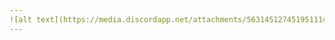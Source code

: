 ```yaml
---
![alt text](https://media.discordapp.net/attachments/563145127451951114/1177452969025867836/Screen_Shot_2017_07_13_at_1.png?ex=65728f87&is=65601a87&hm=a9ba88509c5081ab79eb3d94603dd1dd7ecc70cbad5957ece35a343ad9aa795a&=&format=webp&width=624&height=468](https://i.pinimg.com/736x/f9/4e/e4/f94ee4b69da00223c9fa25ba656eab70.jpg)
---
```


<!--
**dannachan/dannachan** is a ✨ _special_ ✨ repository because its `README.md` (this file) appears on your GitHub profile.

Here are some ideas to get you started:

- 🔭 I’m currently working on ...
- 🌱 I’m currently learning ...
- 👯 I’m looking to collaborate on ...
- 🤔 I’m looking for help with ...
- 💬 Ask me about ...
- 📫 How to reach me: ...
- 😄 Pronouns: ...
- ⚡ Fun fact: ...
-->
